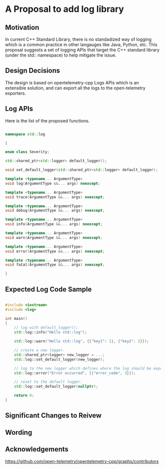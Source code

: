 # A Proposal to add log library

## Motivation

In current C++ Standard Library, there is no standadized way of logging which is a common practice in other langauges like Java, Python, etc. This proposal suggests a set of logging APIs that target the C++ standard library (under the std:: namespace) to help mitigate the issue.

## Design Decisions

The design is based on opentelemetry-cpp Logs APIs which is an extensible solution, and can export all the logs to the open-telemetry exporters.

## Log APIs

Here is the list of the proposed functions.

```cpp

namespace std::log

{

enum class Severity;

std::shared_ptr<std::logger> default_logger();

void set_default_logger(std::shared_ptr<std::logger> default_logger);

template <typename... ArgumentType>
void log(ArgumentType &&... args) noexcept;

template <typename... ArgumentType>
void trace(ArgumentType &&... args) noexcept;

template <typename... ArgumentType>
void debug(ArgumentType &&... args) noexcept;

template <typename... ArgumentType>
void info(ArgumentType &&... args) noexcept;

template <typename... ArgumentType>
void warn(ArgumentType &&... args) noexcept;

template <typename... ArgumentType>
void error(ArgumentType &&... args) noexcept;

template <typename... ArgumentType>
void fatal(ArgumentType &&... args) noexcept;

}

```

## Expected Log Code Sample

```cpp

#include <iostream>
#include <log>

int main()
{
    // log with default_logger();
    std::log::info("Hello std::log");

    std::log::warn("Hello std::log", {{"key1": 1}, {"key2": 2}});

    // create a new logger.
    std::shared_ptr<logger> new_logger = ...;
    std::log::set_default_logger(new_logger);

    // log to the new logger which defines where the log should be exported.
    std::log::error("Error occurred", {{"error_code", 3}});

    // reset to the default logger.
    std::log::set_default_logger(nullptr);

    return 0;
}

```

## Significant Changes to Reivew

## Wording

## Acknowledgements
https://github.com/open-telemetry/opentelemetry-cpp/graphs/contributors